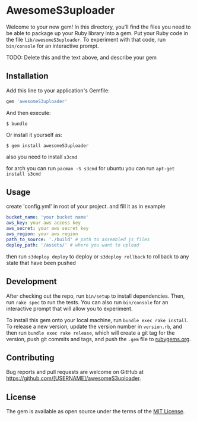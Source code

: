 # AwesomeS3uploader

Welcome to your new gem! In this directory, you'll find the files you need to be able to package up your Ruby library into a gem. Put your Ruby code in the file `lib/awesomeS3uploader`. To experiment with that code, run `bin/console` for an interactive prompt.

TODO: Delete this and the text above, and describe your gem

## Installation

Add this line to your application's Gemfile:

```ruby
gem 'awesomeS3uploader'
```

And then execute:

    $ bundle

Or install it yourself as:

    $ gem install awesomeS3uploader

also you need to install `s3cmd`

for arch  you can run `pacman -S s3cmd`
for ubuntu you can run `apt-get install s3cmd`


## Usage

create 'config.yml' in root of your project. and fill it as in example
```yaml
bucket_name: 'your bucket name'
aws_key: your aws access key
aws_secret: your aws secret key
aws_region: your aws region
path_to_source: './build' # path to assembled js files
deploy_path: '/assets/' # where you want to upload
```

then run `s3deploy deploy` to deploy or `s3deploy rollback` to rollback to any state that have been pushed

## Development

After checking out the repo, run `bin/setup` to install dependencies. Then, run `rake spec` to run the tests. You can also run `bin/console` for an interactive prompt that will allow you to experiment.

To install this gem onto your local machine, run `bundle exec rake install`. To release a new version, update the version number in `version.rb`, and then run `bundle exec rake release`, which will create a git tag for the version, push git commits and tags, and push the `.gem` file to [rubygems.org](https://rubygems.org).

## Contributing

Bug reports and pull requests are welcome on GitHub at https://github.com/[USERNAME]/awesomeS3uploader.


## License

The gem is available as open source under the terms of the [MIT License](http://opensource.org/licenses/MIT).
